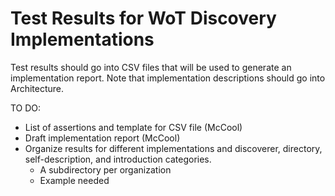 # Test Results for WoT Discovery Implementations
Test results should go into CSV files that will be used to generate an implementation report.
Note that implementation descriptions should go into Architecture.

TO DO:
* List of assertions and template for CSV file (McCool)
* Draft implementation report (McCool)
* Organize results for different implementations and discoverer, directory, self-description, and introduction categories.
   - A subdirectory per organization
   - Example needed
